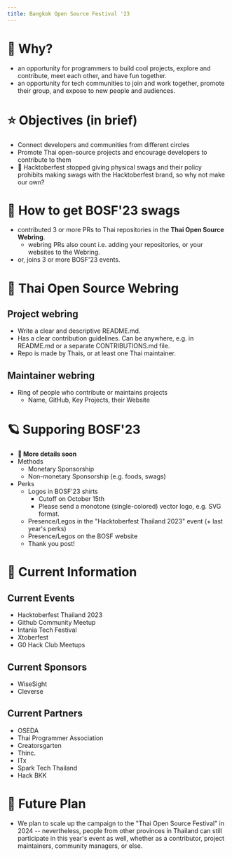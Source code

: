 ```yaml
---
title: Bangkok Open Source Festival '23
---
```


# 👾 Why?
- an opportunity for programmers to build cool projects, explore and contribute, meet each other, and have fun together.
- an opportunity for tech communities to join and work together, promote their group, and expose to new people and audiences.

# ⭐️ Objectives (in brief)
- Connect developers and communities from different circles
- Promote Thai open-source projects and encourage developers to contribute to them
- 👀 Hacktoberfest stopped giving physical swags and their policy prohibits making swags with the Hacktoberfest brand, so why not make our own?

# 🤖 How to get BOSF'23 swags
- contributed 3 or more PRs to Thai repositories in the **Thai Open Source Webring**.
  - webring PRs also count i.e. adding your repositories, or your websites to the Webring.
- or, joins 3 or more BOSF'23 events.

# 💫 Thai Open Source Webring

## Project webring
- Write a clear and descriptive README.md.
- Has a clear contribution guidelines. Can be anywhere, e.g. in README.md or a separate CONTRIBUTIONS.md file.
- Repo is made by Thais, or at least one Thai maintainer.

## Maintainer webring
- Ring of people who contribute or maintains projects
  - Name, GitHub, Key Projects, their Website

# 🪐 Supporing BOSF'23
- **🚧 More details soon**
- Methods
  - Monetary Sponsorship
  - Non-monetary Sponsorship (e.g. foods, swags)
- Perks
  - Logos in BOSF'23 shirts
    - Cutoff on October 15th
    - Please send a monotone (single-colored) vector logo, e.g. SVG format.
  - Presence/Legos in the "Hacktoberfest Thailand 2023" event (+ last year's perks)
  - Presence/Legos on the BOSF website
  - Thank you post!

# 🙌 Current Information

## Current Events
- Hacktoberfest Thailand 2023
- Github Community Meetup
- Intania Tech Festival
- Xtoberfest
- G0 Hack Club Meetups

## Current Sponsors
- WiseSight
- Cleverse

## Current Partners
- OSEDA
- Thai Programmer Association
- Creatorsgarten
- Thinc.
- ITx
- Spark Tech Thailand
- Hack BKK

# 🚀 Future Plan
- We plan to scale up the campaign to the "Thai Open Source Festival" in 2024 -- nevertheless, people from other provinces in Thailand can still participate in this year's event as well, whether as a contributor, project maintainers, community managers, or else.
